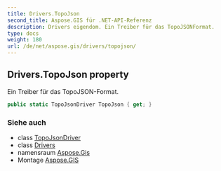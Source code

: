 ```yaml
---
title: Drivers.TopoJson
second_title: Aspose.GIS für .NET-API-Referenz
description: Drivers eigendom. Ein Treiber für das TopoJSONFormat.
type: docs
weight: 180
url: /de/net/aspose.gis/drivers/topojson/
---
```

## Drivers.TopoJson property

Ein Treiber für das TopoJSON-Format.

```csharp
public static TopoJsonDriver TopoJson { get; }
```

### Siehe auch

* class [TopoJsonDriver](../../../aspose.gis.formats.topojson/topojsondriver/)
* class [Drivers](../)
* namensraum [Aspose.Gis](../../drivers/)
* Montage [Aspose.GIS](../../../)


